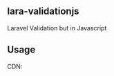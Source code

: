 ## lara-validationjs

Laravel Validation but in Javascript

## Usage

CDN: <script src="https://cdn.jsdelivr.net/gh/Evanna456/lara-validationjs@main/validator.js">

Supported Rule:
	
```
required, integer, number, min, max, email, regex, mimes
```
	
Methods:
	
```
fails() => returns (boolean) true when an input is invalid</p>
errors() => returns (object) all error messages
first() => returns (object) the first error message
firstErrors() => returns (object) all first error message for each input
```

Basic Usage:
```js
const _validator = new Validator();
        var data = {
          name: $('#name').val(),
          email: $('#email').val(),
          username: $('#username').val()
        };
        _validator.make(data, {
          name: "required|min:3|max:20",
          username: "required|alphanum",
          email: "required|email"
        });
        if (_validator.fails()) {
          console.log(_validator.first().error);
          return;
        }
```
Custom Message:

```
:attribute => name of the input
:rule => value of the input for example :min, :max
```

```js
const _validator = new Validator();
        var data = {
          name: $('#name').val(),
          email: $('#email').val(),
          username: $('#username').val()
        };
        _validator.make(data, {
          name: "required|min:3|max:20",
          username: "required|alphanum",
          email: "required|email"
        }, messages = {
	  "required": "The :attribute field is required", //apply to all with a required rule
	  "email.required": "It is required to have an :attribute" //apply this message to a specific input with a required rule
	});
        if (_validator.fails()) {
          console.log(_validator.first().error);
          return;
        }
```

## Javascript 

<p align="center"><img src="https://i.imgur.com/VVZKmC1.jpg" width="150px" height="auto" alt="Logo"></a></p>

JavaScript is a high-level, often just-in-time compiled language that conforms to the ECMAScript standard.
It has dynamic typing, prototype-based object-orientation, and first-class functions.It is multi-paradigm, supporting event-driven, 
functional, and imperative programming styles. It has application programming interfaces (APIs) for working with text, dates, regular 
expressions, standard data structures, and the Document Object Model (DOM).

* [Github](https://github.com/tc39)
* [Documentation](https://developer.mozilla.org/en-US/docs/Web/JavaScript)

## License

lara-validationjs is licensed under [MIT](https://choosealicense.com/licenses/mit/)
